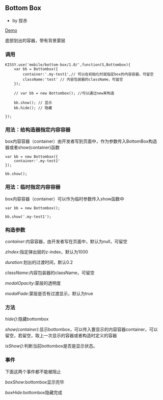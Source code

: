 ## Bottom Box

- by 拔赤

[Demo](/direct.php?type=demo&name=bottom-box)

底部划出的容器，带有背景蒙层

### 调用

	KISSY.use('mobile/bottom-box/1.0/',function(S,Bottombox){
		var bb = Bottombox({
			container:'.my-test1',// 可以在初始化时就指定box的内容容器，可留空
			className:'test' // 内容包装器的className，可留空
		});

		// var bb = new Bottombox(); //可以通过new来构造

		bb.show(); // 显示
		bb.hide(); // 隐藏

	});

### 用法：给构造器指定内容容器

box内容容器（container）由开发者写到页面中，作为参数传入BottomBox构造器或者show(container)函数

	var bb = new Bottombox({
		container:'.my-test1'
	});

	bb.show();

### 用法：临时指定内容容器

box内容容器（container）可以作为临时参数传入show函数中

	var bb = new Bottombox();

	bb.show('.my-test1');

### 构造参数

*container*:内容容器，由开发者写在页面中，默认为null，可留空

*zIndex*:指定弹出层的z-index，默认为1000

*duration*:划出的过渡时间，默认0.2

*className*:内容包装器的className，可留空

*modalOpacity*:蒙层的透明度

*modalFade*:蒙层是否有过渡显示，默认为true

### 方法

*hide()*:隐藏bottombox

*show(container)*:显示bottombox，可以传入要显示的内容容器container，可以留空，若留空，取上一次显示的容器或者构造时定义的容器

*isShow()*:判断当前bottombox是否是显示状态。

### 事件

下面这两个事件都不能被阻止

*boxShow*:bottombox显示完毕

*boxHide*:bottombox隐藏完成
